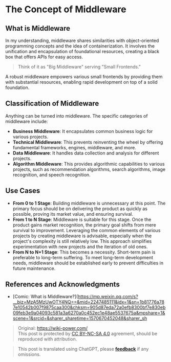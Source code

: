 # The Concept of Middleware

## What is Middleware

In my understanding, middleware shares similarities with object-oriented programming concepts and the idea of containerization. It involves the unification and encapsulation of foundational resources, creating a black box that offers APIs for easy access.

> Think of it as "Big Middleware" serving "Small Frontends."

A robust middleware empowers various small frontends by providing them with substantial resources, enabling rapid development on top of a solid foundation.

## Classification of Middleware

Anything can be turned into middleware. The specific categories of middleware include:

- **Business Middleware**: It encapsulates common business logic for various projects.
- **Technical Middleware**: This prevents reinventing the wheel by offering fundamental frameworks, engines, middleware, and more.
- **Data Middleware**: It handles data collection and analysis for different projects.
- **Algorithm Middleware**: This provides algorithmic capabilities to various projects, such as recommendation algorithms, search algorithms, image recognition, and speech recognition.

## Use Cases

- **From 0 to 1 Stage**: Building middleware is unnecessary at this point. The primary focus should be on delivering the product as quickly as possible, proving its market value, and ensuring survival.
- **From 1 to N Stage**: Middleware is suitable for this stage. Once the product gains market recognition, the primary goal shifts from mere survival to improvement. Leveraging the common elements of various projects by creating middleware is advisable, especially when the project's complexity is still relatively low. This approach simplifies experimentation with new projects and the iteration of old ones.
- **From N to N+1 Stage**: This becomes a necessity. Short-term pain is preferable to long-term suffering. To meet long-term development needs, middleware should be established early to prevent difficulties in future maintenance.

## References and Acknowledgments

- [Comic: What is Middleware?](https://mp.weixin.qq.com/s?__biz=MzA5MzUwOTY4NQ==&mid=2247485111&idx=1&sn=1b81776a787e10542b007f9875caa300&chksm=905d87eda72a0efb8300bf7e830eb09feb3e9a04093c581a3a6270a0c452ec1e48ae5537675a&mpshare=1&scene=1&srcid=&sharer_sharetime=1570670452048&sharer_sh

> Original: <https://wiki-power.com/>  
> This post is protected by [CC BY-NC-SA 4.0](https://creativecommons.org/licenses/by/4.0/deed.en) agreement, should be reproduced with attribution.

> This post is translated using ChatGPT, please [**feedback**](https://github.com/linyuxuanlin/Wiki_MkDocs/issues/new) if any omissions.